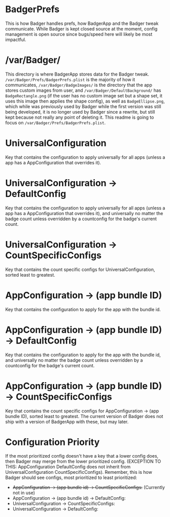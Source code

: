 # BadgerPrefs
This is how Badger handles prefs, how BadgerApp and the Badger tweak communicate.
While Badger is kept closed source at the moment, config management is open source since bugs/speed here will likely be most impactful.

# /var/Badger/
This directory is where BadgerApp stores data for the Badger tweak. `/var/Badger/Prefs/BadgerPrefs.plist` is the majority of how it communicates, `/var/Badger/BadgeImages/` is the directory that the app stores custom images from user, and `/var/Badger/DefaultBackground/` has `BadgeRectangle.png` (if the user has no custom image set but a shape set, it uses this image then applies the shape config), as well as `BadgeEllipse.png`, which while was previously used by Badger while the first version was still being developed, it is no longer used by Badger since a rewrite, but still kept because not really any point of deleting it. This readme is going to focus on `/var/Badger/Prefs/BadgerPrefs.plist`.

# UniversalConfiguration
Key that contains the configuration to apply universally for all apps (unless a app has a AppConfiguration that overrides it).

# UniversalConfiguration -> DefaultConfig
Key that contains the configuration to apply universally for all apps (unless a app has a AppConfiguration that overrides it), and universally no matter the badge count unless overridden by a countconfig for the badge's current count.

# UniversalConfiguration -> CountSpecificConfigs
Key that contains the count specific configs for UniversalConfiguration, sorted least to greatest.

# AppConfiguration -> (app bundle ID)
Key that contains the configuration to apply for the app with the bundle id.

# AppConfiguration -> (app bundle ID) -> DefaultConfig
Key that contains the configuration to apply for the app with the bundle id, and universally no matter the badge count unless overridden by a countconfig for the badge's current count.

# AppConfiguration -> (app bundle ID) -> CountSpecificConfigs
Key that contains the count specific configs for AppConfiguration -> (app bundle ID), sorted least to greatest. The current version of Badger does not ship with a version of BadgerApp with these, but may later.

# Configuration Priority
If the most prioritized config doesn't have a key that a lower config does, then Badger may merge from the lower prioritized config. (EXCEPTION TO THIS: AppConfiguration DefaultConfig does not inherit from UniversalConfiguration CountSpecificConfigs). Remember, this is how Badger should see configs, most prioritized to least prioritized:

- ~~AppConfiguration -> (app bundle id) -> CountSpecificConfigs:~~ (Currently not in use)
- AppConfiguration -> (app bundle id) -> DefaultConfig:
- UniversalConfiguration -> CountSpecificConfigs:
- UniversalConfiguration -> DefaultConfig:
